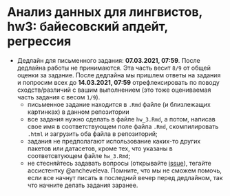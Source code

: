 # Анализ данных для лингвистов, hw3: байесовский апдейт, регрессия

* Дедлайн для письменного задания: **07.03.2021, 07:59**. После дедлайна работы не принимаются. Эта часть весит `8/9` от общей оценки за задание. После дедлайна мы пришлем ответы на задания и попросим всех до **14.03.2021, 07:59** отрефлексировать по поводу сходств/различий с вашим выполнением (это тоже оцениваемая часть задания с весом `1/9`).
    * письменное задание находится в `.Rmd` файле (и близлежащих картинках) в данном репозитории
    * все задания нужно сделать в файле `hw_3.Rmd`, а потом, написав свое имя в соответствующем поле файла `.Rmd`, скомпилировать `.html` и загрузить оба файла в репозиторий;
    * задания не предполагают использование каких-то других пакетов или датасетов, кроме тех, что указаны в соответсвтующем файле `hw_3.Rmd`;
    * не стесняйтесь задавать вопросы (открывайте [issue](https://help.github.com/en/github/managing-your-work-on-github/creating-an-issue)), тегайте ассистентку @ancheveleva. Помните, что мы не сможем помочь, если все начнут писать в последний вечер перед дедлайном, так что начните делать задания заранее.
